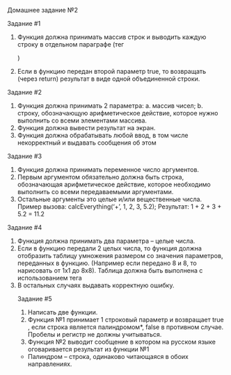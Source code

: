 Домашнее задание №2

Задание #1
1. Функция должна принимать массив строк и выводить каждую строку в
отдельном параграфе (тег <p>)
2. Если в функцию передан второй параметр true, то возвращать (через return)
результат в виде одной объединенной строки. 
  
Задание #2
1. Функция должна принимать 2 параметра:
a. массив чисел;
b. строку, обозначающую арифметическое действие, которое нужно
выполнить со всеми элементами массива.
2. Функция должна вывести результат на экран.
3. Функция должна обрабатывать любой ввод, в том числе некорректный и
выдавать сообщения об этом

Задание #3
1. Функция должна принимать переменное число аргументов.
2. Первым аргументом обязательно должна быть строка, обозначающая
арифметическое действие, которое необходимо выполнить со всеми
передаваемыми аргументами.
3. Остальные аргументы это целые и/или вещественные числа.
Пример вызова: calcEverything(‘+’, 1, 2, 3, 5.2);
Результат: 1 + 2 + 3 + 5.2 = 11.2

Задание #4
1. Функция должна принимать два параметра – целые числа.
2. Если в функцию передали 2 целых числа, то функция должна отобразить
таблицу умножения размером со значения параметров, переданных в функцию.
(Например если передано 8 и 8, то нарисовать от 1х1 до 8х8). Таблица должна
быть выполнена с использованием тега <table>
3. В остальных случаях выдавать корректную ошибку.
  
Задание #5
1. Написать две функции.
2. Функция №1 принимает 1 строковый параметр и возвращает true , если строка
является палиндромом*, false в противном случае. Пробелы и регистр не
должны учитываться.
3. Функция №2 выводит сообщение в котором на русском языке оговаривается
результат из функции №1
* Палиндром – строка, одинаково читающаяся в обоих направлениях.
